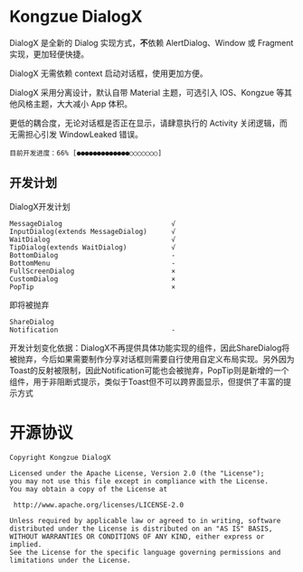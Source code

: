 # Kongzue DialogX
DialogX 是全新的 Dialog 实现方式，**不**依赖 AlertDialog、Window 或 Fragment 实现，更加轻便快捷。

DialogX 无需依赖 context 启动对话框，使用更加方便。

DialogX 采用分离设计，默认自带 Material 主题，可选引入 IOS、Kongzue 等其他风格主题，大大减小 App 体积。

更低的耦合度，无论对话框是否正在显示，请肆意执行的 Activity 关闭逻辑，而无需担心引发 WindowLeaked 错误。

```目前开发进度：66% [●●●●●●●●●●●●●○○○○○○○]```

## 开发计划

DialogX开发计划

    MessageDialog                           √
    InputDialog(extends MessageDialog)      √
    WaitDialog                              √
    TipDialog(extends WaitDialog)           √
    BottomDialog                            -
    BottomMenu                              -
    FullScreenDialog                        ×
    CustomDialog                            ×
    PopTip                                  ×

即将被抛弃

    ShareDialog
    Notification                            -


开发计划变化依据：DialogX不再提供具体功能实现的组件，因此ShareDialog将被抛弃，今后如果需要制作分享对话框则需要自行使用自定义布局实现。另外因为Toast的反射被限制，因此Notification可能也会被抛弃，PopTip则是新增的一个组件，用于非阻断式提示，类似于Toast但不可以跨界面显示，但提供了丰富的提示方式

# 开源协议
```
Copyright Kongzue DialogX

Licensed under the Apache License, Version 2.0 (the "License");
you may not use this file except in compliance with the License.
You may obtain a copy of the License at

 http://www.apache.org/licenses/LICENSE-2.0

Unless required by applicable law or agreed to in writing, software
distributed under the License is distributed on an "AS IS" BASIS,
WITHOUT WARRANTIES OR CONDITIONS OF ANY KIND, either express or implied.
See the License for the specific language governing permissions and
limitations under the License.
```